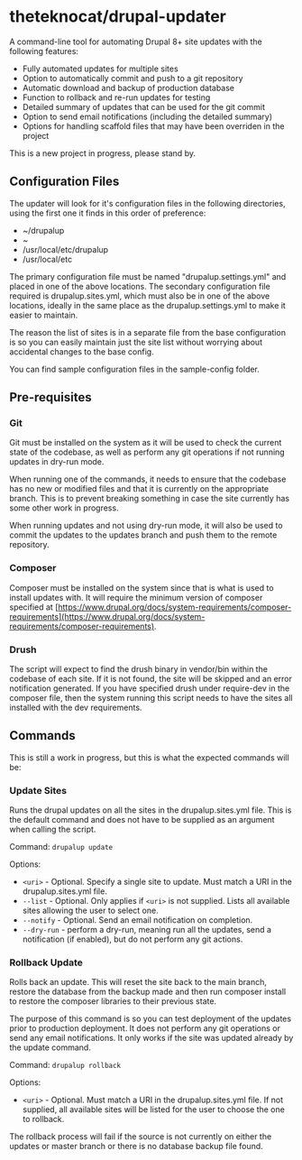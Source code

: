 # theteknocat/drupal-updater

A command-line tool for automating Drupal 8+ site updates with the following features:

* Fully automated updates for multiple sites
* Option to automatically commit and push to a git repository
* Automatic download and backup of production database
* Function to rollback and re-run updates for testing
* Detailed summary of updates that can be used for the git commit
* Option to send email notifications (including the detailed summary)
* Options for handling scaffold files that may have been overriden in the project

This is a new project in progress, please stand by.

## Configuration Files

The updater will look for it's configuration files in the following directories, using the first one it finds in this order of preference:

* ~/drupalup
* ~
* /usr/local/etc/drupalup
* /usr/local/etc

The primary configuration file must be named "drupalup.settings.yml" and placed in one of the above locations. The secondary configuration file required is drupalup.sites.yml, which must also be in one of the above locations, ideally in the same place as the drupalup.settings.yml to make it easier to maintain.

The reason the list of sites is in a separate file from the base configuration is so you can easily maintain just the site list without worrying about accidental changes to the base config.

You can find sample configuration files in the sample-config folder.

## Pre-requisites

### Git

Git must be installed on the system as it will be used to check the current state of the codebase, as well as perform any git operations if not running updates in dry-run mode.

When running one of the commands, it needs to ensure that the codebase has no new or modified files and that it is currently on the appropriate branch. This is to prevent breaking something in case the site currently has some other work in progress.

When running updates and not using dry-run mode, it will also be used to commit the updates to the updates branch and push them to the remote repository.

### Composer

Composer must be installed on the system since that is what is used to install updates with. It will require the minimum version of composer specified at [https://www.drupal.org/docs/system-requirements/composer-requirements](https://www.drupal.org/docs/system-requirements/composer-requirements).

### Drush

The script will expect to find the drush binary in vendor/bin within the codebase of each site. If it is not found, the site will be skipped and an error notification generated. If you have specified drush under require-dev in the composer file, then the system running this script needs to have the sites all installed with the dev requirements.

## Commands

This is still a work in progress, but this is what the expected commands will be:

### Update Sites

Runs the drupal updates on all the sites in the drupalup.sites.yml file. This is the default command and does not have to be supplied as an argument when calling the script.

Command: `drupalup update`

Options:

* `<uri>` - Optional. Specify a single site to update. Must match a URI in the drupalup.sites.yml file.
* `--list` - Optional. Only applies if `<uri>` is not supplied. Lists all available sites allowing the user to select one.
* `--notify` - Optional. Send an email notification on completion.
* `--dry-run` - perform a dry-run, meaning run all the updates, send a notification (if enabled), but do not perform any git actions.

### Rollback Update

Rolls back an update. This will reset the site back to the main branch, restore the database from the backup made and then run composer install to restore the composer libraries to their previous state.

The purpose of this command is so you can test deployment of the updates prior to production deployment. It does not perform any git operations or send any email notifications. It only works if the site was updated already by the update command.

Command: `drupalup rollback`

Options:

* `<uri>` - Optional. Must match a URI in the drupalup.sites.yml file. If not supplied, all available sites will be listed for the user to choose the one to rollback.

The rollback process will fail if the source is not currently on either the updates or master branch or there is no database backup file found.
